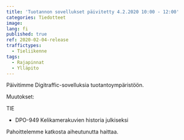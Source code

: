 ```yaml
---
title: 'Tuotannon sovellukset päivitetty 4.2.2020 10:00 - 12:00'
categories: Tiedotteet
image:
lang: fi
published: true
ref: 2020-02-04-release
traffictypes:
  - Tieliikenne
tags:
  - Rajapinnat
  - Ylläpito
---
```


Päivitimme Digitraffic-sovelluksia tuotantoympäristöön.

Muutokset:

TIE

- DPO-949 Kelikamerakuvien historia julkiseksi

Pahoittelemme katkosta aiheutunutta haittaa.
